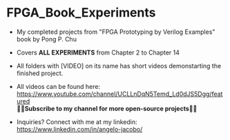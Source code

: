 # FPGA_Book_Experiments
* My completed projects from "FPGA Prototyping by Verilog Examples"  book by Pong P. Chu     

 
* Covers **ALL EXPERIMENTS** from Chapter 2 to Chapter 14  

* All folders with [VIDEO] on its name has short videos demonstarting the finished project. 

* All videos can be found here: https://www.youtube.com/channel/UCLLnDqN5Temd_Ld0dJS5Dgg/featured  
**🔔🔔Subscribe to my channel for more open-source projects🔔🔔**  

* Inquiries? Connect with me at my linkedin: https://www.linkedin.com/in/angelo-jacobo/
